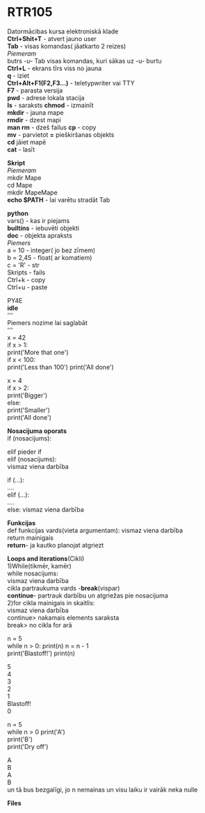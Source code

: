 # RTR105
Datormācibas kursa elektroniskā klade  
**Ctrl+Shit+T** - atvert jauno user  
**Tab** - visas komandas( jāatkarto 2 reizes)  
_Piemeram_   
butrs _-u-_ Tab  visas komandas, kuri sākas uz -u- burtu  
**Ctrl+L** - ekrans tīrs viss no jauna  
**q** - iziet  
**Ctrl+Alt+F1(F2,F3...)** - teletypwriter vai TTY  
**F7** - parasta versija  
**pwd** - adrese lokala stacija  
**ls** - saraksts
**chmod** - izmainīt  
**mkdir** - jauna mape  
**rmdir** - dzest mapi  
**man rm** - dzeš failus
**cp** - copy  
**mv** - parvietot
**=** pieškiršanas objekts  
**cd** jāiet mapē  
**cat** - lasīt  

**Skript**  
_Piemeram_  
mkdir Mape  
cd Mape  
mkdir MapeMape  
**echo $PATH** - lai varētu stradāt Tab  

**python**  
vars() - kas ir piejams  
__builtins__ - iebuvēti objekti  
__doc__ - objekta apraksts  
_Piemers_  
a = 10 - integer( jo bez zīmem)  
b = 2,45 - float( ar komatiem)  
c = 'R' - str  
Skripts - fails  
Ctrl+k - copy  
Ctrl+u - paste  
  
PY4E  
**idle**  
'''  
Piemers nozime lai saglabāt  
'''  
x = 42  
if x > 1:  
   print('More that one')  
   if x < 100:  
      print('Less than 100')
print('All done')  


  
x = 4  
if x > 2:  
   print('Bigger')  
else:  
    print('Smaller')  
print('All done')  


**Nosacijuma oporats**  
if (nosacijums):  

elif pieder if  
elif (nosacijums):  
    vismaz viena darbība  

if (...):  
    ....  
elif (...):  
    ....  
else:
    vismaz viena darbība  

**Funkcijas**  
def funkcijas vards(vieta argumentam):
    vismaz viena darbība  
    return mainigais  
**return**- ja kautko planojat atgriezt 


**Loops and iterations**(Cikli)  
1)While(tikmēr, kamēr)  
while nosacijums:  
    vismaz viena darbība  
cikla partraukuma vards -**break**(vispar)  
**continue**- partrauk darbību un atgriežas pie nosacijuma    
2)for cikla mainigais in skaitlis:  
    vismaz viena darbība  
continue> nakamais elements saraksta  
break> no cikla for arā  

n = 5  
while n > 0:
      print(n)
      n = n - 1  
print('Blastoff!') 
print(n)  
>>>>>>>  
5  
4  
3  
2  
1  
Blastoff!  
0  
>>>>>>>>  
n = 5   
while n > 0
      print('A')  
      print('B')  
print('Dry off')  
>>>>>>>>>>>>>>
A  
B  
A  
B  
un tā bus bezgalīgi, jo n nemainas un visu laiku ir vairāk neka nulle  
>>>>>>>>>>>>>>>>>>>>>>>>>>  

**Files**  

